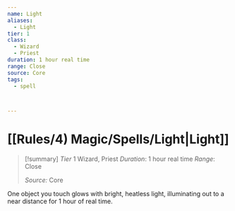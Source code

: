 ```yaml
---
name: Light
aliases:
  - Light
tier: 1
class:
  - Wizard
  - Priest
duration: 1 hour real time
range: Close
source: Core
tags:
  - spell



---
```

# [[Rules/4) Magic/Spells/Light|Light]]

>[!summary]
> *Tier* 1
> Wizard, Priest
> *Duration*: 1 hour real time
> *Range*: Close
> 
> *Source:* Core

One object you touch glows  with bright, heatless light,  illuminating out to a near  distance for 1 hour of real time.


